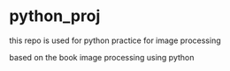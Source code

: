 python_proj
===========

this repo is used for python practice for image processing

based on the book image processing using python
